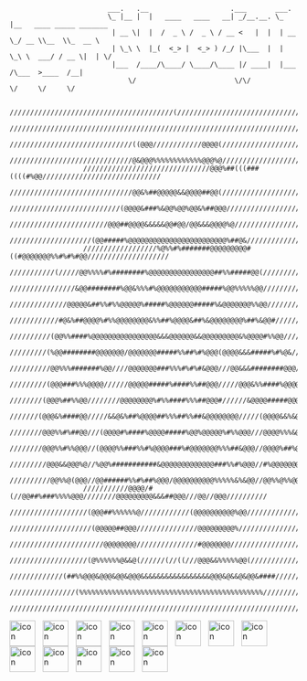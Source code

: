 ```
                        ___.   .__                    .___       ___.                        
                        \_ |__ |  |   ____   ____   __| _/__.__. \_ |__   ____ _____ _______ 
                         | __ \|  |  /  _ \ /  _ \ / __ <   |  |  | __ \_/ __ \\__  \\_  __ \
                         | \_\ \  |_(  <_> |  <_> ) /_/ |\___  |  | \_\ \  ___/ / __ \|  | \/
                         |___  /____/\____/ \____/\____ |/ ____|  |___  /\___  >____  /__|   
                             \/                        \/\/           \/     \/     \/  

                  ////////////////////////////////////////(///////////////////////////////////////
                  ////////////////////////////////////////////////////////////////////////////////
                  //////////////////////////////((@@@////////////@@@@(////////////////////////////
                  //////////////////////////////@&@@@%%%%%%%%%%%%@@@%@///////////////////////////(
                  ///////////////////////////////@@@%##(((###((((#%@@/////////////////////////////
                  //////////////////////////////@@&%##@@@@@&&@@@@##@@(////////////////////////////
                  ///////////////////////////(@@@@&###%&@@%@@%@@&%##@@@///////////////////////////
                  ////////////////////////@@@##@@@@&&&&&@@#@@/@@&&&@@@@%@/////////////////////////
                  ////////////////////(@@#####%@@@@@@@@@@@@@@@@@@@@@@@@%##@&//////////////////////
                  //////////////////%@%%#%#######@@@@@@@@@#((#@@@@@@@%%#%#%#@@////////////////////
                  ///////////(/////@@%%%%#%########%@@@@@@@@@@@@@@@@##%%#####@@(//////////////////
                  ////////////////&@@########%@@&%%%#%@@@@@@@@@@@#####%@@%%%%%@@//////////////////
                  //////////////@@@@@&##%%#%%@@@@@%#####%@@@@@@#####%&@@@@@@@%%@@/////////////////
                  ////////////#@&%##@@@@%#%%@@@@@@@@&%%##%@@@@&##%&@@@@@@@@%##%&@@#///////////////
                  //////////(@@%%####%@@@@@@@@@@@@@@@@&&&@@@@@@&&@@@@@@@@@&%@@@@#%%@@/////////////
                  /////////(%@@########@@@@@@@/@@@@@@@#####%%##%#%@@@(@@@@&&&#####%#%@&///////////
                  //////////@@%%%#######%@@////@@@@@@@###%%%#%#%#&@@@///@@&&&########@@@//////////
                  /////////(@@@###%%%@@@@//////@@@@@#####%####%%##@@@/////@@@&%%####%@@@@/////////
                  ////////(@@@%##%%@@////////@@@@@@@@%#%%####%%%##@@@#//////&@@@@#####@@@/////////
                  ///////(@@@&%####@@/////&&@&%##%@@@@##%%%##%%##&@@@@@@@@/////(@@@@&&%&@&////////
                  ////////@@@%%#%##@@///(@@@@#%####%@@@@#####%@@%@@@@@%#%%@@@///@@@@%%%&@@(///////
                  ////////@@@%%#%%@@@//(@@@@%%###%%#%@@@@###%#@@@@@@@%%%##&@@@//@@@@%##%@@////////
                  /////////@@@&&@@@%@//%@@%###########&@@@@@@@@@@@@@###%%#%@@@//#%@@@@@@@@////////
                  //////////@@%%@(@@@//@@######%%#%##%@@@/@@@@@@@@@@%%%%%&%&@@//@@%%@%%@@/////////
                  ///////////@@@@/#(//@@##%###%%%%@@@////////@@@@@@@@@&&&##@@@///@@//@@@//////////
                  ///////////////////(@@@##%%%%%%@////////////(@@@@@@@@@@%@@//////////////////////
                  ////////////////////(@@@@@##@@@///////////////@@@@@@@@@%////////////////////////
                  ///////////////////////@@@@@@@@///////////////#@@@@@@@//////////////////////////
                  ///////////////////(@%%%%%%@&&@(//////(//((///@@@&&%%%%%@@(/////////////////////
                  /////////////(##%%@@@&@@@&@@&@@@&&&&&&&&&&&&&&&&&@@@&@&&@&@@&####///////////////
                  ////////////////(%%%%%%%%%%%%%%%%%%%%%%%%%%%%%%%%%%%%%%%%%%%%%//////////////////
                  ////////////////////////////////////////////////////////////////////////////////
```




<img align="left" alt="icon" width="45px" style="padding-right:10px;" src="https://cdn.jsdelivr.net/gh/devicons/devicon@latest/icons/cplusplus/cplusplus-original.svg" />
<img align="left" alt="icon" width="45px" style="padding-right:10px;"  src="https://cdn.jsdelivr.net/gh/devicons/devicon@latest/icons/csharp/csharp-original.svg" />
<img align="left" alt="icon" width="45px" style="padding-right:10px;"
src="https://cdn.jsdelivr.net/gh/devicons/devicon@latest/icons/javascript/javascript-original.svg" />
<img align="left" alt="icon" width="45px" style="padding-right:10px;"
src="https://cdn.jsdelivr.net/gh/devicons/devicon@latest/icons/nodejs/nodejs-original-wordmark.svg" />
<img align="left" alt="icon" width="45px" style="padding-right:10px;"          
src="https://cdn.jsdelivr.net/gh/devicons/devicon@latest/icons/python/python-original.svg" />
<img align="left" alt="icon" width="45px" style="padding-right:10px;"
src="https://cdn.jsdelivr.net/gh/devicons/devicon@latest/icons/oracle/oracle-original.svg" />
<img align="left" alt="icon" width="45px" style="padding-right:10px;"
src="https://cdn.jsdelivr.net/gh/devicons/devicon@latest/icons/mongodb/mongodb-original-wordmark.svg" />
<img align="left" alt="icon" width="45px" style="padding-right:10px;"
src="https://cdn.jsdelivr.net/gh/devicons/devicon@latest/icons/html5/html5-original.svg" />
<img align="left" alt="icon" width="45px" style="padding-right:10px;"
src="https://cdn.jsdelivr.net/gh/devicons/devicon@latest/icons/unity/unity-original.svg"/>
<img align="left" alt="icon" width="45px" style="padding-right:10px;"
src="https://cdn.jsdelivr.net/gh/devicons/devicon@latest/icons/visualstudio/visualstudio-original.svg" />
<img align="left" alt="icon" width="45px" style="padding-right:10px;"
src="https://cdn.jsdelivr.net/gh/devicons/devicon@latest/icons/vscode/vscode-original.svg" />
<img align="left" alt="icon" width="45px" style="padding-right:10px;"
src="https://cdn.jsdelivr.net/gh/devicons/devicon@latest/icons/github/github-original.svg" />
<img align="left" alt="icon" width="45px" style="padding-right:10px;"
src="https://cdn.jsdelivr.net/gh/devicons/devicon@latest/icons/linux/linux-original.svg" />
<br />




